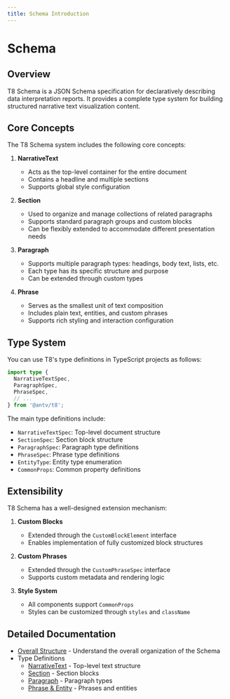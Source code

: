 ```yaml
---
title: Schema Introduction
---
```


# Schema

## Overview

T8 Schema is a JSON Schema specification for declaratively describing data interpretation reports. It provides a complete type system for building structured narrative text visualization content.

## Core Concepts

The T8 Schema system includes the following core concepts:

1. **NarrativeText**

   - Acts as the top-level container for the entire document
   - Contains a headline and multiple sections
   - Supports global style configuration

2. **Section**

   - Used to organize and manage collections of related paragraphs
   - Supports standard paragraph groups and custom blocks
   - Can be flexibly extended to accommodate different presentation needs

3. **Paragraph**

   - Supports multiple paragraph types: headings, body text, lists, etc.
   - Each type has its specific structure and purpose
   - Can be extended through custom types

4. **Phrase**
   - Serves as the smallest unit of text composition
   - Includes plain text, entities, and custom phrases
   - Supports rich styling and interaction configuration

## Type System

You can use T8's type definitions in TypeScript projects as follows:

```ts
import type {
  NarrativeTextSpec,
  ParagraphSpec,
  PhraseSpec,
  // ...
} from '@antv/t8';
```

The main type definitions include:

- `NarrativeTextSpec`: Top-level document structure
- `SectionSpec`: Section block structure
- `ParagraphSpec`: Paragraph type definitions
- `PhraseSpec`: Phrase type definitions
- `EntityType`: Entity type enumeration
- `CommonProps`: Common property definitions

## Extensibility

T8 Schema has a well-designed extension mechanism:

1. **Custom Blocks**

   - Extended through the `CustomBlockElement` interface
   - Enables implementation of fully customized block structures

2. **Custom Phrases**

   - Extended through the `CustomPhraseSpec` interface
   - Supports custom metadata and rendering logic

3. **Style System**
   - All components support `CommonProps`
   - Styles can be customized through `styles` and `className`

## Detailed Documentation

- [Overall Structure](./structure.md) - Understand the overall organization of the Schema
- Type Definitions
  - [NarrativeText](./types/narrative-text.md) - Top-level text structure
  - [Section](./types/section.md) - Section blocks
  - [Paragraph](./types/paragraph.md) - Paragraph types
  - [Phrase & Entity](./types/phrase.md) - Phrases and entities
